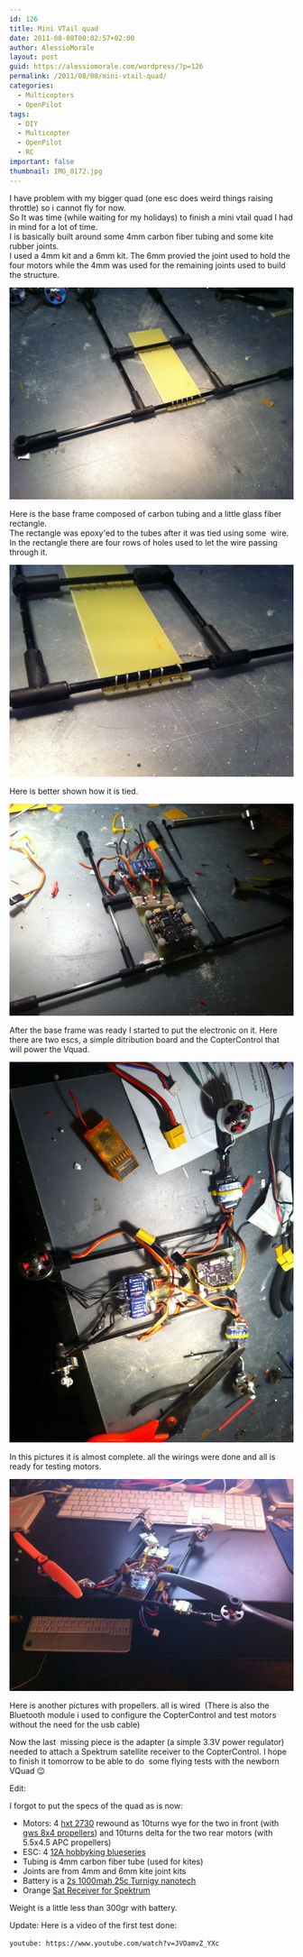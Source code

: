 ```yaml
---
id: 126
title: Mini VTail quad
date: 2011-08-08T00:02:57+02:00
author: AlessioMorale
layout: post
guid: https://alessiomorale.com/wordpress/?p=126
permalink: /2011/08/08/mini-vtail-quad/
categories:
  - Multicopters
  - OpenPilot
tags:
  - DIY
  - Multicopter
  - OpenPilot
  - RC
important: false
thumbnail: IMG_0172.jpg
---
```


I have problem with my bigger quad (one esc does weird things raising throttle) so i cannot fly for now.  
So It was time (while waiting for my holidays) to finish a mini vtail quad I had in mind for a lot of time.  
I is basically built around some 4mm carbon fiber tubing and some kite rubber joints.  
I used a 4mm kit and a 6mm kit. The 6mm provied the joint used to hold the four motors while the 4mm was used for the remaining joints used to build the structure.

![](IMG_0166.jpg)

Here is the base frame composed of carbon tubing and a little glass fiber rectangle.  
The rectangle was epoxy'ed to the tubes after it was tied using some  wire. In the rectangle there are four rows of holes used to let the wire passing through it.

![](IMG_0167.jpg)

Here is better shown how it is tied.

![](IMG_0169.jpg)

After the base frame was ready I started to put the electronic on it. Here there are two escs, a simple ditribution board and the CopterControl that will power the Vquad.

![](IMG_0171.jpg)

In this pictures it is almost complete. all the wirings were done and all is ready for testing motors.

![](IMG_0172.jpg)

Here is another pictures with propellers. all is wired  (There is also the Bluetooth module i used to configure the CopterControl and test motors  without the need for the usb cable)

Now the last  missing piece is the adapter (a simple 3.3V power regulator) needed to attach a Spektrum satellite receiver to the CopterControl. I hope to finish it tomorrow to be able to do  some flying tests with the newborn VQuad 😉

Edit:

I forgot to put the specs of the quad as is now:

- Motors: 4 [hxt 2730](http://www.hobbyking.com/hobbyking/store/uh_viewitem.asp?idproduct=2069&aff=353035) rewound as 10turns wye for the two in front (with [gws 8x4 propellers](http://www.hobbyking.com/hobbyking/store/uh_viewitem.asp?idproduct=11331&aff=353035)) and 10turns delta for the two rear motors (with 5.5x4.5 APC propellers)
- ESC: 4 [12A hobbyking blueseries](http://www.hobbyking.com/hobbyking/store/uh_viewitem.asp?idproduct=11429&aff=353035)
- Tubing is 4mm carbon fiber tube (used for kites)
- Joints are from 4mm and 6mm kite joint kits
- Battery is a [2s 1000mah 25c Turnigy nanotech](http://www.hobbyking.com/hobbyking/store/uh_viewitem.asp?idproduct=11900&aff=353035)
- Orange [Sat Receiver for Spektrum](http://www.hobbyking.com/hobbyking/store/uh_viewitem.asp?idproduct=13418&aff=353035)

Weight is a little less than 300gr with battery.

Update: Here is a video of the first test done:

`youtube: https://www.youtube.com/watch?v=JVOamvZ_YXc`

